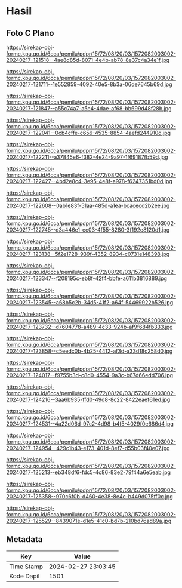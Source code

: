 # Hasil

## Foto C Plano

https://sirekap-obj-formc.kpu.go.id/6cca/pemilu/pdpr/15/72/08/20/03/1572082003002-20240217-121518--4ae8d85d-8071-4e4b-ab78-8e37c4a34e1f.jpg

https://sirekap-obj-formc.kpu.go.id/6cca/pemilu/pdpr/15/72/08/20/03/1572082003002-20240217-121711--1e552859-4092-40e5-8b3a-06de7645b69d.jpg

https://sirekap-obj-formc.kpu.go.id/6cca/pemilu/pdpr/15/72/08/20/03/1572082003002-20240217-121847--a55c74a7-a5e4-4dae-af68-bb699d48f28b.jpg

https://sirekap-obj-formc.kpu.go.id/6cca/pemilu/pdpr/15/72/08/20/03/1572082003002-20240217-122041--0cb4cffe-c656-4535-8854-4aefd244910d.jpg

https://sirekap-obj-formc.kpu.go.id/6cca/pemilu/pdpr/15/72/08/20/03/1572082003002-20240217-122211--a37845e6-f382-4e24-9a97-1f69187fb59d.jpg

https://sirekap-obj-formc.kpu.go.id/6cca/pemilu/pdpr/15/72/08/20/03/1572082003002-20240217-122427--4bd2e8c4-3e95-4e8f-a978-f6247351bd0d.jpg

https://sirekap-obj-formc.kpu.go.id/6cca/pemilu/pdpr/15/72/08/20/03/1572082003002-20240217-122608--0ab1e83f-51aa-485d-a1ea-bcacecd2b2ee.jpg

https://sirekap-obj-formc.kpu.go.id/6cca/pemilu/pdpr/15/72/08/20/03/1572082003002-20240217-122745--d3a446e1-ec03-4f55-8280-3f192e8120d1.jpg

https://sirekap-obj-formc.kpu.go.id/6cca/pemilu/pdpr/15/72/08/20/03/1572082003002-20240217-123138--5f2e1728-939f-4352-8934-c0731e148398.jpg

https://sirekap-obj-formc.kpu.go.id/6cca/pemilu/pdpr/15/72/08/20/03/1572082003002-20240217-123347--f208195c-eb8f-42f4-bbfe-a611b3816889.jpg

https://sirekap-obj-formc.kpu.go.id/6cca/pemilu/pdpr/15/72/08/20/03/1572082003002-20240217-123545--a68b5c2b-34d5-41f2-a64f-54469922b526.jpg

https://sirekap-obj-formc.kpu.go.id/6cca/pemilu/pdpr/15/72/08/20/03/1572082003002-20240217-123732--d7604778-a489-4c33-924b-af9f684fb333.jpg

https://sirekap-obj-formc.kpu.go.id/6cca/pemilu/pdpr/15/72/08/20/03/1572082003002-20240217-123858--c5eedc0b-4b25-4412-af3d-a33d18c258d0.jpg

https://sirekap-obj-formc.kpu.go.id/6cca/pemilu/pdpr/15/72/08/20/03/1572082003002-20240217-124017--f9755b3d-c8d0-4554-9a3c-b67d66edd706.jpg

https://sirekap-obj-formc.kpu.go.id/6cca/pemilu/pdpr/15/72/08/20/03/1572082003002-20240217-124216--3aa6b935-ffd0-49d8-8c22-8422eaef61ed.jpg

https://sirekap-obj-formc.kpu.go.id/6cca/pemilu/pdpr/15/72/08/20/03/1572082003002-20240217-124531--4a22d06d-97c2-4d98-b4f5-4029f0e686d4.jpg

https://sirekap-obj-formc.kpu.go.id/6cca/pemilu/pdpr/15/72/08/20/03/1572082003002-20240217-124954--429c1b43-e173-401d-8ef7-d55b03f40e07.jpg

https://sirekap-obj-formc.kpu.go.id/6cca/pemilu/pdpr/15/72/08/20/03/1572082003002-20240217-125213--eb348df6-fdc5-4c86-83e2-79f44a6e5eab.jpg

https://sirekap-obj-formc.kpu.go.id/6cca/pemilu/pdpr/15/72/08/20/03/1572082003002-20240217-125358--970c6f0b-d460-4e38-8e4c-b449d075ff0c.jpg

https://sirekap-obj-formc.kpu.go.id/6cca/pemilu/pdpr/15/72/08/20/03/1572082003002-20240217-125529--8439071e-d1e5-41c0-bd7b-210bd76ad89a.jpg


## Metadata

| Key        | Value               |
| ---------- | ------------------- |
| Time Stamp | 2024-02-27 23:03:45 |
| Kode Dapil | 1501                |



